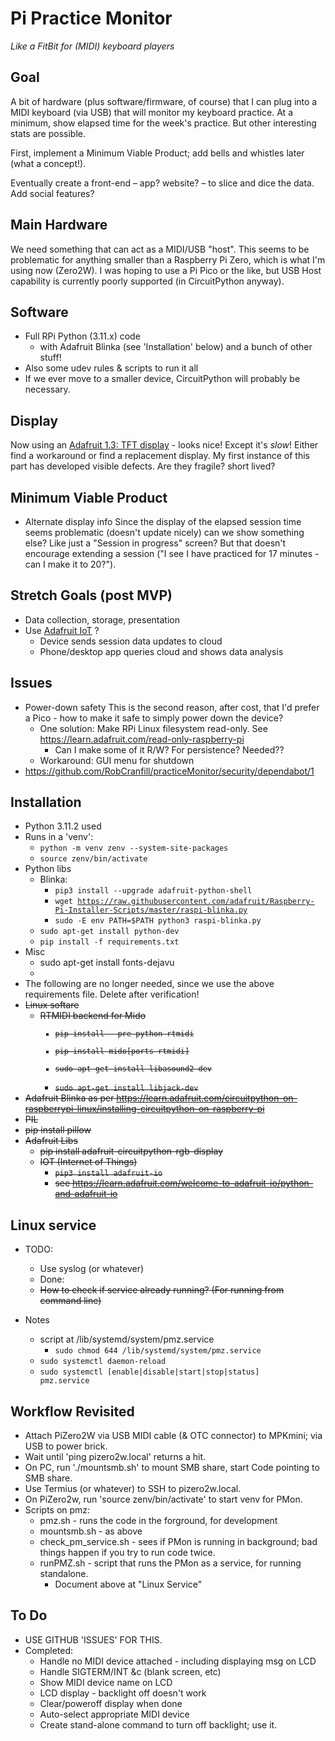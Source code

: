# Pi Practice Monitor
*Like a FitBit for (MIDI) keyboard players*

## Goal
A bit of hardware (plus software/firmware, of course) that I can plug into a
MIDI keyboard (via USB) that will monitor my keyboard practice. At a minimum, show
elapsed time for the week's practice. But other interesting stats are possible.

First, implement a Minimum Viable Product; add bells and whistles later (what a concept!).

Eventually create a front-end &ndash; app? website? &ndash; to slice and dice the data.
Add social features?


## Main Hardware
We need something that can act as a MIDI/USB "host". This seems to be problematic
for anything smaller than a Raspberry Pi Zero, which is what I'm using now (Zero2W).
I was hoping to use a Pi Pico or the like, but USB Host capability is currently poorly
supported (in CircuitPython anyway). 


## Software
* Full RPi Python (3.11.x) code
  * with Adafruit Blinka (see 'Installation' below) and a bunch of other stuff!
* Also some udev rules & scripts to run it all
* If we ever move to a smaller device, CircuitPython will probably be necessary.


## Display
Now using an [Adafruit 1.3: TFT display](https://www.adafruit.com/product/4484) - looks nice! 
Except it's *slow*! Either find a workaround or find a replacement display. 
My first instance of this part has developed visible defects. Are they fragile? short lived?


## Minimum Viable Product
* Alternate display info
Since the display of the elapsed session time seems problematic (doesn't update nicely) 
can we show something else? Like just a "Session in progress" screen? But that doesn't encourage 
extending a session ("I see I have practiced for 17 minutes - can I make it to 20?").


## Stretch Goals (post MVP)
* Data collection, storage, presentation
 * Use [Adafruit IoT](https://io.adafruit.com/robcranfill/overview) ?
   * Device sends session data updates to cloud
   * Phone/desktop app queries cloud and shows data analysis


## Issues
* Power-down safety
 This is the second reason, after cost, that I'd prefer a Pico - how to make it safe to 
 simply power down the device? 
  * One solution: Make RPi Linux filesystem read-only. See https://learn.adafruit.com/read-only-raspberry-pi
    * Can I make some of it R/W? For persistence? Needed??
  * Workaround: GUI menu for shutdown
 * https://github.com/RobCranfill/practiceMonitor/security/dependabot/1
 

## Installation
* Python 3.11.2 used
* Runs in a 'venv':
  * <code>python -m venv zenv --system-site-packages</code>
  * <code>source zenv/bin/activate</code>
* Python libs
  * Blinka:
    * <code>pip3 install --upgrade adafruit-python-shell</code>
    * <code>wget https://raw.githubusercontent.com/adafruit/Raspberry-Pi-Installer-Scripts/master/raspi-blinka.py</code>
    * <code>sudo -E env PATH=$PATH python3 raspi-blinka.py</code>
  * <code>sudo apt-get install python-dev</code>
  * <code>pip install -f requirements.txt</code>
* Misc
  * sudo apt-get install fonts-dejavu
  * 
* The following are no longer needed, since we use the above requirements file. Delete after verification!
  <strike>
* Linux softare
  * RTMIDI backend for Mido<code>
    * pip install --pre python-rtmidi
    * pip install mido[ports-rtmidi]
    * sudo apt-get install libasound2-dev
    * sudo apt-get install libjack-dev</code>
 * Adafruit Blinka
as per https://learn.adafruit.com/circuitpython-on-raspberrypi-linux/installing-circuitpython-on-raspberry-pi
 * PIL
  * pip install pillow
   * Adafruit Libs
     * pip install adafruit-circuitpython-rgb-display
     * IOT (Internet of Things) 
       * <code>pip3 install adafruit-io</code>
       * see https://learn.adafruit.com/welcome-to-adafruit-io/python-and-adafruit-io
</strike>

## Linux service
* TODO:
  * Use syslog (or whatever)
  * Done:
  * <strike>How to check if service already running? (For running from command line)
    </strike>


* Notes
  * script at /lib/systemd/system/pmz.service
    * <code>sudo chmod 644 /lib/systemd/system/pmz.service</code>
  * <code>sudo systemctl daemon-reload</code>
  * <code>sudo systemctl [enable|disable|start|stop|status] pmz.service</code>


## Workflow Revisited
 * Attach PiZero2W via USB MIDI cable (& OTC connector) to MPKmini; via USB to power brick.
 * Wait until 'ping pizero2w.local' returns a hit.
 * On PC, run './mountsmb.sh' to mount SMB share, start Code pointing to SMB share.
 * Use Termius (or whatever) to SSH to pizero2w.local.
 * On PiZero2w, run 'source zenv/bin/activate' to start venv for PMon.
 * Scripts on pmz:
   * pmz.sh - runs the code in the forground, for development
   * mountsmb.sh - as above
   * check_pm_service.sh - sees if PMon is running in background; bad things happen if you try to run code twice.
   * runPMZ.sh - script that runs the PMon as a service, for running standalone.
     * Document above at "Linux Service"


## To Do
 * USE GITHUB 'ISSUES' FOR THIS.
 * Completed:
   * Handle no MIDI device attached - including displaying msg on LCD
   * Handle SIGTERM/INT &c (blank screen, etc)
   * Show MIDI device name on LCD
   * LCD display - backlight off doesn't work
   * Clear/poweroff display when done
   * Auto-select appropriate MIDI device
   * Create stand-alone command to turn off backlight; use it.
 
